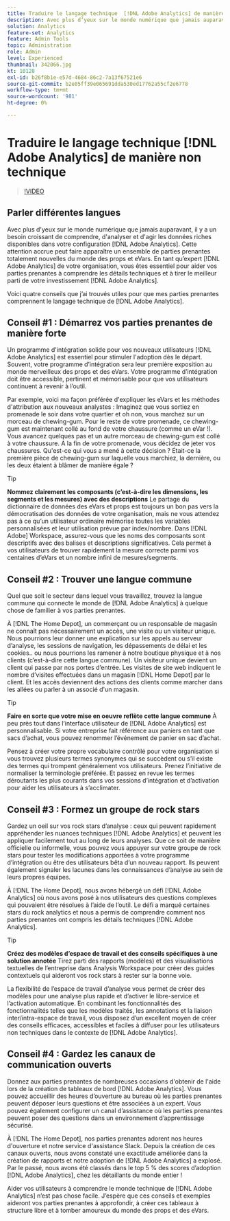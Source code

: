 ```yaml
---
title: Traduire le langage technique  [!DNL Adobe Analytics] de manière non technique
description: Avec plus d’yeux sur le monde numérique que jamais auparavant, il est de plus en plus nécessaire de comprendre, d’analyser et d’agir les données riches disponibles dans votre  [!DNL Adobe Analytics] configuration. Cette attention accrue peut faire apparaître un ensemble de parties prenantes totalement nouvelles du monde des props et eVars. En tant qu'expert  [!DNL Adobe Analytics] de votre entreprise, vous êtes essentiel pour aider vos parties prenantes à comprendre les détails techniques et à tirer le meilleur parti de votre investissement  [!DNL Adobe Analytics] .
solution: Analytics
feature-set: Analytics
feature: Admin Tools
topic: Administration
role: Admin
level: Experienced
thumbnail: 342066.jpg
kt: 10128
exl-id: b26f8b1e-e57d-4684-86c2-7a13f67521e6
source-git-commit: b2e05ff39e065691dda530ed17762a55cf2e6778
workflow-type: tm+mt
source-wordcount: '981'
ht-degree: 0%

---
```


# Traduire le langage technique [!DNL Adobe Analytics] de manière non technique

>[!VIDEO](https://video.tv.adobe.com/v/345323/?quality=12&learn=on&captions=fre_fr)

## Parler différentes langues

Avec plus d&#39;yeux sur le monde numérique que jamais auparavant, il y a un besoin croissant de comprendre, d&#39;analyser et d&#39;agir les données riches disponibles dans votre configuration [!DNL Adobe Analytics]. Cette attention accrue peut faire apparaître un ensemble de parties prenantes totalement nouvelles du monde des props et eVars. En tant qu’expert [!DNL Adobe Analytics] de votre organisation, vous êtes essentiel pour aider vos parties prenantes à comprendre les détails techniques et à tirer le meilleur parti de votre investissement [!DNL Adobe Analytics].

Voici quatre conseils que j’ai trouvés utiles pour que mes parties prenantes comprennent le langage technique de [!DNL Adobe Analytics].

## Conseil #1 : Démarrez vos parties prenantes de manière forte

Un programme d&#39;intégration solide pour vos nouveaux utilisateurs [!DNL Adobe Analytics] est essentiel pour stimuler l&#39;adoption dès le départ. Souvent, votre programme d’intégration sera leur première exposition au monde merveilleux des props et des eVars. Votre programme d’intégration doit être accessible, pertinent et mémorisable pour que vos utilisateurs continuent à revenir à l’outil.

Par exemple, voici ma façon préférée d&#39;expliquer les eVars et les méthodes d&#39;attribution aux nouveaux analystes : Imaginez que vous sortiez en promenade le soir dans votre quartier et oh non, vous marchez sur un morceau de chewing-gum. Pour le reste de votre promenade, ce chewing-gum est maintenant collé au fond de votre chaussure (comme un eVar !). Vous avancez quelques pas et un autre morceau de chewing-gum est collé à votre chaussure. A la fin de votre promenade, vous décidez de jeter vos chaussures. Qu&#39;est-ce qui vous a mené à cette décision ? Était-ce la première pièce de chewing-gum sur laquelle vous marchiez, la dernière, ou les deux étaient à blâmer de manière égale ?

>[!TIP]
>
>**Nommez clairement les composants (c’est-à-dire les dimensions, les segments et les mesures) avec des descriptions**
>Le partage du dictionnaire de données des eVars et props est toujours un bon pas vers la démocratisation des données de votre organisation, mais ne vous attendez pas à ce qu’un utilisateur ordinaire mémorise toutes les variables personnalisées et leur utilisation prévue par index/nombre. Dans [!DNL Adobe] Workspace, assurez-vous que les noms des composants sont descriptifs avec des balises et descriptions significatives. Cela permet à vos utilisateurs de trouver rapidement la mesure correcte parmi vos centaines d’eVars et un nombre infini de mesures/segments.

## Conseil #2 : Trouver une langue commune

Quel que soit le secteur dans lequel vous travaillez, trouvez la langue commune qui connecte le monde de [!DNL Adobe Analytics] à quelque chose de familier à vos parties prenantes.

À [!DNL The Home Depot], un commerçant ou un responsable de magasin ne connaît pas nécessairement un accès, une visite ou un visiteur unique. Nous pourrions leur donner une explication sur les appels au serveur d’analyse, les sessions de navigation, les dépassements de délai et les cookies.. ou nous pourrions les ramener à notre boutique physique et à nos clients (c’est-à-dire cette langue commune). Un visiteur unique devient un client qui passe par nos portes d’entrée. Les visites de site web indiquent le nombre d’visites effectuées dans un magasin [!DNL Home Depot] par le client. Et les accès deviennent des actions des clients comme marcher dans les allées ou parler à un associé d&#39;un magasin.

>[!TIP]
>
>**Faire en sorte que votre mise en oeuvre reflète cette langue commune**
>À peu près tout dans l’interface utilisateur de [!DNL Adobe Analytics] est personnalisable. Si votre entreprise fait référence aux paniers en tant que sacs d’achat, vous pouvez renommer l’événement de panier en sac d’achat.
>
>Pensez à créer votre propre vocabulaire contrôlé pour votre organisation si vous trouvez plusieurs termes synonymes qui se succèdent ou s’il existe des termes qui trompent généralement vos utilisateurs. Prenez l’initiative de normaliser la terminologie préférée. Et passez en revue les termes déroutants les plus courants dans vos sessions d’intégration et d’activation pour aider les utilisateurs à s’acclimater.

## Conseil #3 : Formez un groupe de rock stars

Gardez un oeil sur vos rock stars d’analyse : ceux qui peuvent rapidement appréhender les nuances techniques [!DNL Adobe Analytics] et peuvent les appliquer facilement tout au long de leurs analyses. Que ce soit de manière officielle ou informelle, vous pouvez vous appuyer sur votre groupe de rock stars pour tester les modifications apportées à votre programme d’intégration ou être des utilisateurs bêta d’un nouveau rapport. Ils peuvent également signaler les lacunes dans les connaissances d’analyse au sein de leurs propres équipes.

À [!DNL The Home Depot], nous avons hébergé un défi [!DNL Adobe Analytics] où nous avons posé à nos utilisateurs des questions complexes qui pouvaient être résolues à l’aide de l’outil. Le défi a marqué certaines stars du rock analytics et nous a permis de comprendre comment nos parties prenantes ont compris les détails techniques [!DNL Adobe Analytics].

>[!TIP]
>
>**Créez des modèles d’espace de travail et des conseils spécifiques à une solution annotée**
>Tirez parti des rapports (modèles) et des visualisations textuelles de l’entreprise dans Analysis Workspace pour créer des guides contextuels qui aideront vos rock stars à rester sur la bonne voie.
>
>La flexibilité de l’espace de travail d’analyse vous permet de créer des modèles pour une analyse plus rapide et d’activer le libre-service et l’activation automatique. En combinant les fonctionnalités des fonctionnalités telles que les modèles traités, les annotations et la liaison inter/intra-espace de travail, vous disposez d’un excellent moyen de créer des conseils efficaces, accessibles et faciles à diffuser pour les utilisateurs non techniques dans le contexte de [!DNL Adobe Analytics].

## Conseil #4 : Gardez les canaux de communication ouverts

Donnez aux parties prenantes de nombreuses occasions d&#39;obtenir de l&#39;aide lors de la création de tableaux de bord [!DNL Adobe Analytics]. Vous pouvez accueillir des heures d’ouverture au bureau où les parties prenantes peuvent déposer leurs questions et être associées à un expert. Vous pouvez également configurer un canal d’assistance où les parties prenantes peuvent poser des questions dans un environnement d’apprentissage sécurisé.

À [!DNL The Home Depot], nos parties prenantes adorent nos heures d&#39;ouverture et notre service d&#39;assistance Slack. Depuis la création de ces canaux ouverts, nous avons constaté une exactitude améliorée dans la création de rapports et notre adoption de [!DNL Adobe Analytics] a explosé. Par le passé, nous avons été classés dans le top 5 % des scores d’adoption [!DNL Adobe Analytics], chez les détaillants du monde entier !

Aider vos utilisateurs à comprendre le monde technique de [!DNL Adobe Analytics] n’est pas chose facile. J’espère que ces conseils et exemples aideront vos parties prenantes à approfondir, à créer ces tableaux à structure libre et à tomber amoureux du monde des props et des eVars.
